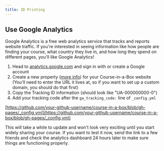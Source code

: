 ```yaml
---
title: 3D Printing
---
```


## Use Google Analytics

Google Analytics is a free web analytics service that tracks and reports website traffic. If you're interested in seeing information like how people are finding your course, what country they live in, and how long they spend on different pages, you'll like Google Analytics!

1. Head to [analytics.google.com](https://analytics.google.com/) and sign in with or create a Google account
1. Create a new property ([more info](https://support.google.com/analytics/answer/1042508)) for your Course-in-a-Box website (You'll need to enter the URL it lives at, so if you want to set up a custom domain, you should do that first)
1. Copy the Tracking ID information (should look like "UA-000000000-0")
1. Add your tracking code after the `ga_tracking_code:` line of `_config.yml` 

[https://github.com/your-github-username/course-in-a-box/blob/gh-pages/_config.yml](https://github.com/your-github-username/course-in-a-box/blob/gh-pages/_config.yml)

This will take a while to update and won't look very exciting until you start widely sharing your course. If you want to test it now, send the link to a few friends and check the analytics dashboard 24 hours later to make sure things are functioning properly.
